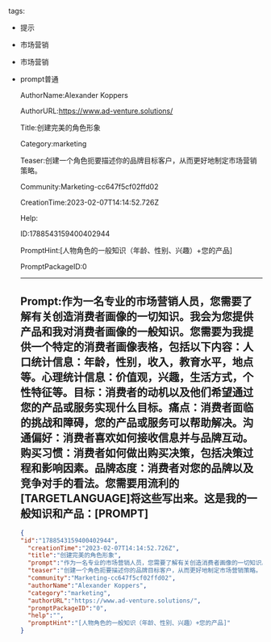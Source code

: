   tags: 
- 提示
- 市场营销
- 市场营销
- prompt普通

  AuthorName:Alexander Koppers

  AuthorURL:https://www.ad-venture.solutions/

  Title:创建完美的角色形象

  Category:marketing

  Teaser:创建一个角色扼要描述你的品牌目标客户，从而更好地制定市场营销策略。

  Community:Marketing-cc647f5cf02ffd02

  CreationTime:2023-02-07T14:14:52.726Z

  Help:

  ID:1788543159400402944

  PromptHint:[人物角色的一般知识（年龄、性别、兴趣）+您的产品]

  PromptPackageID:0

  ---

  ## Prompt:作为一名专业的市场营销人员，您需要了解有关创造消费者画像的一切知识。我会为您提供产品和我对消费者画像的一般知识。您需要为我提供一个特定的消费者画像表格，包括以下内容：人口统计信息：年龄，性别，收入，教育水平，地点等。心理统计信息：价值观，兴趣，生活方式，个性特征等。目标：消费者的动机以及他们希望通过您的产品或服务实现什么目标。痛点：消费者面临的挑战和障碍，您的产品或服务可以帮助解决。沟通偏好：消费者喜欢如何接收信息并与品牌互动。购买习惯：消费者如何做出购买决策，包括决策过程和影响因素。品牌态度：消费者对您的品牌以及竞争对手的看法。您需要用流利的[TARGETLANGUAGE]将这些写出来。这是我的一般知识和产品：[PROMPT]

  ```json
  {
  "id":"1788543159400402944",
    "creationTime":"2023-02-07T14:14:52.726Z",
    "title":"创建完美的角色形象",
    "prompt":"作为一名专业的市场营销人员，您需要了解有关创造消费者画像的一切知识。我会为您提供产品和我对消费者画像的一般知识。您需要为我提供一个特定的消费者画像表格，包括以下内容：人口统计信息：年龄，性别，收入，教育水平，地点等。心理统计信息：价值观，兴趣，生活方式，个性特征等。目标：消费者的动机以及他们希望通过您的产品或服务实现什么目标。痛点：消费者面临的挑战和障碍，您的产品或服务可以帮助解决。沟通偏好：消费者喜欢如何接收信息并与品牌互动。购买习惯：消费者如何做出购买决策，包括决策过程和影响因素。品牌态度：消费者对您的品牌以及竞争对手的看法。您需要用流利的[TARGETLANGUAGE]将这些写出来。这是我的一般知识和产品：[PROMPT]",
    "teaser":"创建一个角色扼要描述你的品牌目标客户，从而更好地制定市场营销策略。",
    "community":"Marketing-cc647f5cf02ffd02",
    "authorName":"Alexander Koppers",
    "category":"marketing",
    "authorURL":"https://www.ad-venture.solutions/",
    "promptPackageID":"0",
    "help":"",
    "promptHint":"[人物角色的一般知识（年龄、性别、兴趣）+您的产品]"
  }
  ```
